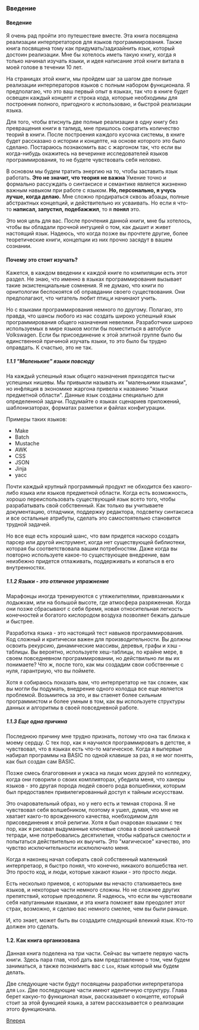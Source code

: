 ### Введение

#### Введение
Я очень рад пройти это путешествие вместе. Эта книга посвящена реализации интерпретаторов
для языков программирования. Также книга посвящена тому как придумать/задизайнить язык,
который достоин реализации. Мне бы хотелось иметь такую книгу, когда я только начинал изучать
языки, и идея написание этой книги витала в моей голове в течении 10 лет.

На страницах этой книги, мы пройдем шаг за шагом две полные реализации интерператоров языков
с полным набором функционала. Я предполагаю, что это ваш первый опыт в языках, так что
в книге будет освещен каждый концепт и строка кода, которые необходимы для построения полного,
пригодного к использоваю, и быстрой реализации языка.

Для того, чтобы втиснуть две полные реализации в одну книгу без превращения книги в талмуд, мне 
пришлось сократить количество теорий в книги. После построения каждого кусочка системы, в книге
будет рассказано о истории и концепте, на основе которого это было сделано. Постараюсь познакомить
вас с жаргоном так, что если вы когда-нибудь окажитесь на вечеринке исследователей языков программирования,
то не будете чувствовать себя неловко.

В основом мы будем тратить энергию на то, чтобы заставить язык работать. **Это не значит, что теория не важна**
Умение точно и формально рассуждать о синтаксисе и семантике является жизненно важным навыком при работе с языком.
**Но, персонально, я учусь лучше, когда делаю.** Мне сложно продираться сквозь абзацы, полные
абстрактных концепций, и действительно их усваивать. Но если я что-то **написал, запустил, подебажжил**,
то я **понял** это.

Это моя цель для вас. После прочтения данной книги, мне бы хотелось, чтобы вы обладали прочной интуцией о том,
как дышит и живет настоящий язык. Надеюсь, что когда позже вы прочтете другие, более теоретические книги,
концепции из них прочно засядут в вашем сознании.

#### Почему это стоит изучать?

Кажется, в каждом введении к каждой книге по компиляции есть этот раздел. Не знаю, что именно в языках
программирования вызывает такие экзистенциальные сомнения. Я не думаю, что книги по орнитологии
беспокоятся об оправдании своего существования. Они предполагают, что читатель любит птиц,и начинают учить.

Но с языками программирования немного по другому. Полагаю, это правда, что шансы любого из нас создать
широко успешный язык программирования общего назначения невелики. Разработчики широко используемых в мире языков
могли бы поместиться в автобусе Volkswagen. Если бы присоединение к этой элитной группе было
бы единственной причиной изучать языки, то это было бы трудно оправдать. К счастью, это не так.

##### 1.1.1 "Маленькие" языки повсюду
На каждый успешный язык общего назначения приходятся тысчи успешных нишевы. Мы привыкли называть
их "маленькими языками", но инфляция в экономике жаргона привела к названию "языки предметной области".
Данные язык созданы специально для определенной задачи. Подумайте о языках сценариев приложений,
шаблонизаторах, форматах разметки и файлах конфигурации.

Примеры таких языков:
- Make
- Batch
- Mustache
- AWK
- CSS
- JSON
- Jinja
- yacc

Почти каждый крупный программный продукт не обходится без какого-либо языка или языков предметной области. 
Когда есть возможность, хорошо переиспользовать существующий язык всето того, чтобы разрабатывать свой собственный.
Как только вы учитываете документацию, отладчики, поддержку редактора, подсветку синтаксиса и все остальные атрибуты, 
сделать это самостоятельно становится трудной задачей.

Но все еще есть хороший шанс, что вам придется наскоро создать парсер или другой инструмент, когда нет 
существующей библиотеки, которая бы соответствовала вашим потребностям. Даже когда вы повторно используете
какое-то существующее внедрение, вам неизбежно придется отлаживать, поддерживать и копаться в его внутренностях.

##### 1.1.2 Языки - это отличное упражнение
Марафонцы иногда тренируеются с утяжелителями, привязанными к лодыжкам, или на большой высоте,
где атмосфера разряженная. Когда они позже сбрасывают с себя бремя, новая относительная легкость конечностей 
и богатого кислородом воздуха позволяет бежать дальше и быстрее.

Разработка языка - это настоящий тест навыков программирования. Код сложный и критически важен для производительности.
Вы должны освоить рекурсию, динамические массивы, деревья, графы и хэш - таблицы. Вы вероятно, используете хеш-таблицы,
по крайне мере, в своем повседневном программировании, но действильно ли вы их понимаете? Что ж, после того, как 
мы создадим свои собственные с нуля, гарантриую, что вы поймете.

Хотя я собираюсь показать вам, что интерпретатор не так сложен, как вы могли бы подумать, внедрение одного колодца
все еще является проблемой. Возьмитесь за это, и вы стаенет более сильным программистом и более умным в том,
как вы используете структуры данных и алгоритмы в своей повседневной работе.

##### 1.1.3 Еще одна причина
Последнюю причину мне трудно признать, потому что она так близка к моему сердцу. С тех пор, как я научился программировать
в детстве, я чувствовал, что в языках есть что-то магическое. Когда я выпервые набирал программы на BASIC по одной клавише
за раз, я не мог понять, как был создан сам BASIC.

Позже смесь благоговения и ужаса на лицах моих друзей по колледжу, когда они говорили о своих комплияторах,
убедила меня, что хакеры языков - это другая порода людей своего рода волшебники, которым был предоставлен 
привилегированный доступ к тайным искусствам.

Это очаровательный образ, но у него есть и темная сторона. Я не чувствовал себя волшебником, поэтому я ушел,
думая, что мне не хватает какго-то врожденного качества, ноебходимом для присовединения к этой религии.
Хотя я был очарован языками с тех пор, как я рисовал выдуманные ключевые слова в своей школьной тетради, мне 
потребовались десятилетия, чтобы набраться смелости и попытаться действительно их выучить. Это "магическое"
качество, это чувство исключительности исклюлючило меня.

Когда я наконец начал собирать свой собственный маленький интерпретаор, я быстро понял, что конечно, никакого
волшебства нет. Это просто код, и люди, которые хакают языки - это просто люди.

Есть несколько приемов, с которыми вы нечасто сталкиваетесь вне языков, и некоторые части немного сложны.
Но не сложнее других препятствий, которые преодолели. Я надеюсь, что если вы чувствовали себя напуганными языками,
и эта книга поможет вам преодолет этот страх, возможно, я сделаю вас немного смелее, чем вы были раньше.

И, кто знает, может быть вы создадите следующий влеикий язык. Кто-то должен это сделать.

#### 1.2. Как книга организована

Данная книга поделена на три части. Сейчас вы читаете первую часть книги. Здесь пара глав, чтоб дать вам представление
о том, чем будем заниматься, а также познакмить вас с `Lox`, язык который мы будем делать.

Две следующие части будут посвящены разработки интерпретатора для `Lox`. Две последующие части имеют идентичную структуру.
Глава берет какую-то функционал язык, рассказывает о концепте, который стоит за этой функцией языка, а затем рассказывается
о реализации этого функционала.

[Вперед](Глава%202%20-%20Карта%20терриотории.md)